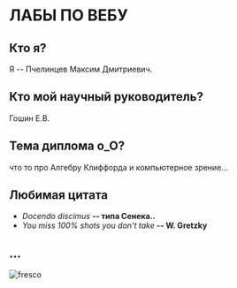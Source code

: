 # ЛАБЫ ПО ВЕБУ

## Кто я?
Я -- Пчелинцев Максим Дмитриевич.
## Кто мой научный руководитель?
Гошин Е.В. 
## Тема диплома o_O?
что то про Алгебру Клиффорда и компьютерное зрение...
## Любимая цитата
- *Docendo discimus* **-- типа Cенека..**
- *You miss 100% shots you don't take* **-- W. Gretzky**
## ...
![fresco](https://github.com/user-attachments/assets/4d1ef407-1281-4b8f-906d-be200c0d459e)
